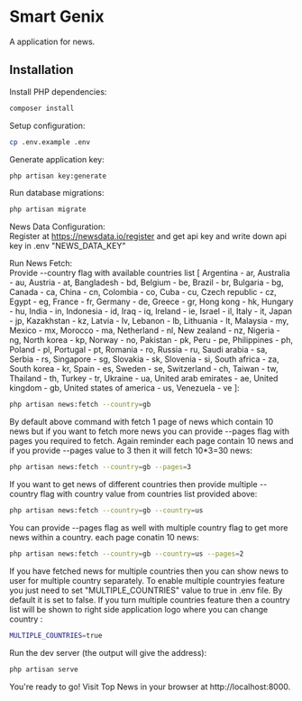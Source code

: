# Smart Genix

A application for news.

## Installation

Install PHP dependencies:

```sh
composer install
```

Setup configuration:

```sh
cp .env.example .env
```

Generate application key:

```sh
php artisan key:generate
```

Run database migrations:

```sh
php artisan migrate
```

News Data Configuration:<br/>
Register at https://newsdata.io/register and get api key and write down api key in .env "NEWS_DATA_KEY"

Run News Fetch:<br/>
Provide --country flag with available countries list
[
Argentina - ar,
Australia - au,
Austria - at,
Bangladesh - bd,
Belgium - be,
Brazil - br,
Bulgaria - bg,
Canada - ca,
China - cn,
Colombia - co,
Cuba - cu,
Czech republic - cz,
Egypt - eg,
France - fr,
Germany - de,
Greece - gr,
Hong kong - hk,
Hungary - hu,
India - in,
Indonesia - id,
Iraq - iq,
Ireland - ie,
Israel - il,
Italy - it,
Japan - jp,
Kazakhstan - kz,
Latvia - lv,
Lebanon - lb,
Lithuania - lt,
Malaysia - my,
Mexico - mx,
Morocco - ma,
Netherland - nl,
New zealand - nz,
Nigeria - ng,
North korea - kp,
Norway - no,
Pakistan - pk,
Peru - pe,
Philippines - ph,
Poland - pl,
Portugal - pt,
Romania - ro,
Russia - ru,
Saudi arabia - sa,
Serbia - rs,
Singapore - sg,
Slovakia - sk,
Slovenia - si,
South africa - za,
South korea - kr,
Spain - es,
Sweden - se,
Switzerland - ch,
Taiwan - tw,
Thailand - th,
Turkey - tr,
Ukraine - ua,
United arab emirates - ae,
United kingdom - gb,
United states of america - us,
Venezuela - ve
]:

```sh
php artisan news:fetch --country=gb
```

By default above command with fetch 1 page of news which contain 10 news but if you want to fetch more news you can provide --pages flag with pages you required to fetch. Again reminder each page contain 10 news and if you provide --pages value to 3 then it will fetch 10\*3=30 news:

```sh
php artisan news:fetch --country=gb --pages=3
```

If you want to get news of different countries then provide multiple --country flag with country value from countries list provided above:

```sh
php artisan news:fetch --country=gb --country=us
```

You can provide --pages flag as well with multiple country flag to get more news within a country. each page conatin 10 news:

```sh
php artisan news:fetch --country=gb --country=us --pages=2
```

If you have fetched news for multiple countries then you can show news to user for multiple country separately. To enable multiple countryies feature you just need to set "MULTIPLE_COUNTRIES" value to true in .env file. By default it is set to false. If you turn multiple countries feature then a country list will be shown to right side application logo where you can change country :

```sh
MULTIPLE_COUNTRIES=true
```

Run the dev server (the output will give the address):

```sh
php artisan serve
```

You're ready to go! Visit Top News in your browser at http://localhost:8000.
